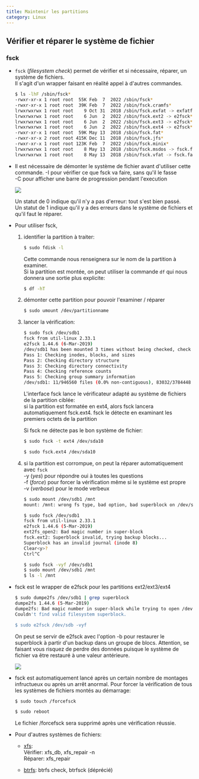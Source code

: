 ```yaml
---
title: Maintenir les partitions
category: Linux
---
```


## Vérifier et réparer le système de fichier

### fsck

* `fsck` (*filesystem check*) permet de vérifier et si nécessaire, réparer, un système de fichiers.  
  Il s'agit d'un wrapper faisant en réalité appel à d'autres commandes.

  ``` bash
  $ ls -lhF /sbin/fsck*
  -rwxr-xr-x 1 root root  55K Feb  7  2022 /sbin/fsck*
  -rwxr-xr-x 1 root root  39K Feb  7  2022 /sbin/fsck.cramfs*
  lrwxrwxrwx 1 root root    9 Oct 31  2018 /sbin/fsck.exfat -> exfatfsck*
  lrwxrwxrwx 1 root root    6 Jun  2  2022 /sbin/fsck.ext2 -> e2fsck*
  lrwxrwxrwx 1 root root    6 Jun  2  2022 /sbin/fsck.ext3 -> e2fsck*
  lrwxrwxrwx 1 root root    6 Jun  2  2022 /sbin/fsck.ext4 -> e2fsck*
  -rwxr-xr-x 1 root root  59K May 13  2018 /sbin/fsck.fat*
  -rwxr-xr-x 2 root root 415K Dec 11  2018 /sbin/fsck.jfs*
  -rwxr-xr-x 1 root root 123K Feb  7  2022 /sbin/fsck.minix*
  lrwxrwxrwx 1 root root    8 May 13  2018 /sbin/fsck.msdos -> fsck.fat*
  lrwxrwxrwx 1 root root    8 May 13  2018 /sbin/fsck.vfat -> fsck.fat*
  ```

* Il est nécessaire de démonter le système de fichier avant d'utiliser cette commande.
  -I pour vérifier ce que fsck va faire, sans qu'il le fasse  
  -C pour afficher une barre de progression pendant l'execution

  ![](https://i.imgur.com/mYgHhni.png)

  Un statut de 0 indique qu'il n'y a pas d'erreur: tout s'est bien passé.  
  Un statut de 1 indique qu'il y a des erreurs dans le système de fichiers et qu'il faut le réparer.

* Pour utiliser fsck,

  1. identifier la partition à traiter:

      ``` bash
      $ sudo fdisk -l
      ```

      Cette commande nous renseignera sur le nom de la partition à examiner.  
      Si la partition est montée, on peut utiliser la commande `df` qui nous donnera une sortie plus explicite:

      ``` bash
      $ df -hT
      ```

  2. démonter cette partition pour pouvoir l'examiner / réparer

      ``` bash
      $ sudo umount /dev/partitionname
      ```

  3. lancer la vérification:

      ``` bash
      $ sudo fsck /dev/sdb1
      fsck from util-linux 2.33.1
      e2fsck 1.44.6 (6-Mar-2019)
      /dev/sdb1 has been mounted 3 times without being checked, check forced.
      Pass 1: Checking inodes, blocks, and sizes
      Pass 2: Checking directory structure
      Pass 3: Checking directory connectivity
      Pass 4: Checking reference counts
      Pass 5: Checking group summary information
      /dev/sdb1: 11/946560 files (0.0% non-contiguous), 83032/3784448 blocks
      ```

      L'interface fsck lance le vérificateur adapté au système de fichiers de la partition ciblée:  
      si la partition est formatée en ext4, alors fsck lancera automatiquement fsck.ext4. fsck le détecte en examinant les premiers octets de la partition

      Si fsck ne détecte pas le bon système de fichier:

      ``` bash
      $ sudo fsck -t ext4 /dev/sda10

      $ sudo fsck.ext4 /dev/sda10
      ```

  4. si la partition est corrompue, on peut la réparer automatiquement avec `fsck`  
      -y (*yes*) pour répondre oui à toutes les questions  
      -f (*force*) pour forcer la vérification même si le système est propre  
      -v (*verbose*) pour le mode verbeux

      <!-- -->

      ``` bash
      $ sudo mount /dev/sdb1 /mnt
      mount: /mnt: wrong fs type, bad option, bad superblock on /dev/sdb1, missing codepage or helper program, or other error.

      $ sudo fsck /dev/sdb1
      fsck from util-linux 2.33.1
      e2fsck 1.44.6 (5-Mar-2019)
      ext2fs_open2: Bad magic number in super-block
      fsck.ext2: Superblock invalid, trying backup blocks...
      Superblock has an invalid journal (inode 8)
      Clear<y>?
      Ctrl^C

      $ sudo fsck -vyf /dev/sdb1
      $ sudo mount /dev/sdb1 /mnt
      $ ls -l /mnt
      ```

* fsck est le wrapper de e2fsck pour les partitions ext2/ext3/ext4

  ``` bash
  $ sudo dumpe2fs /dev/sdb1 | grep superblock
  dumpe2fs 1.44.6 (5-Mar-2019)
  dumpe2fs: Bad magic number in super-block while trying to open /dev/sdb1
  Couldn't find valid filesystem superblock.

  $ sudo e2fsck /dev/sdb -vyf
  ```

  On peut se servir de e2fsck avec l'option -b pour restaurer le superblock à partir d'un backup dans un groupe de blocs. Attention, se faisant vous risquez de perdre des données puisque le système de fichier va être restauré à une valeur antérieure.

  ![](https://i.imgur.com/AU2nF4l.png)

* fsck est automatiquement lancé après un certain nombre de montages infructueux ou après un arrêt anormal. Pour forcer la vérification de tous les systèmes de fichiers montés au démarrage:

  ``` bash
  $ sudo touch /forcefsck

  $ sudo reboot
  ```

  Le fichier /forcefsck sera supprimé après une vérification réussie.

* Pour d'autres systèmes de fichiers:

  - <ins>xfs</ins>:  
    Vérifier: xfs_db, xfs_repair -n  
    Réparer: xfs_repair

  - <ins>btrfs</ins>: btrfs check, btrfsck (déprécié)
